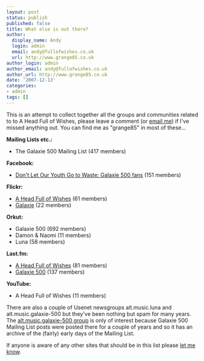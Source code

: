 ```yaml
---
layout: post
status: publish
published: false
title: What else is out there?
author:
  display_name: Andy
  login: admin
  email: andy@fullofwishes.co.uk
  url: http://www.grange85.co.uk
author_login: admin
author_email: andy@fullofwishes.co.uk
author_url: http://www.grange85.co.uk
date: '2007-12-13'
categories:
- admin
tags: []
---
```

<p>This is an attempt to collect together all the groups and communities related to to A Head Full of Wishes, please leave a comment (or <a href="mailto:andy@grange85.co.uk">email me</a>) if I've missed anything out. You can find me as "grange85" in most of these...</p>
<p><strong>Mailing Lists etc.:</strong>
<ul>
<li>The Galaxie 500 Mailing List (417 members)</li>
</ul>
<p><strong>Facebook:</strong>
<ul>
<li><a href="http://www.facebook.com/group.php?gid=2209594548">Don't Let Our Youth Go to Waste: Galaxie 500 fans</a> (151 members)</li>
</ul>
<p><strong>Flickr:</strong>
<ul>
<li><a href="http://flickr.com/groups/aheadfullofwishes/">A Head Full of Wishes</a> (61 members)</li>
<li><a href="http://flickr.com/groups/92643213@N00/">Galaxie</a> (22 members)</li>
</ul>
<p><strong>Orkut:</strong>
<ul>
<li>Galaxie 500 (692 members)</li>
<li>Damon & Naomi (11 members)</li>
<li>Luna (58 members)</li>
</ul>
<p><strong>Last.fm:</strong>
<ul>
<li><a href="http://www.last.fm/group/A+Head+Full+of+Wishes">A Head Full of Wishes</a> (81 members)</li>
<li><a href="http://www.last.fm/group/Galaxie+500">Galaxie 500</a> (137 members)</li>
</ul>
<p><strong>YouTube:</strong>
<ul>
<li>A Head Full of Wishes (11 members)</li>
</ul>
<p>There are also a couple of Usenet newsgroups alt.music.luna and alt.music.galaxie-500 but they've been nothing but spam for many years. The <a href="http://groups.google.com/group/alt.music.galaxie-500/topics">alt.music.galaxie-500 group</a> is only of interest because Galaxie 500 Mailing List posts were posted there for a couple of years and so it has an archive of the (fairly) early days of the Mailing List.</p>
<p>If anyone is aware of any other sites that should be in this list please <a href="mailto:andy@grange85.co.uk">let me know</a>.</p>
